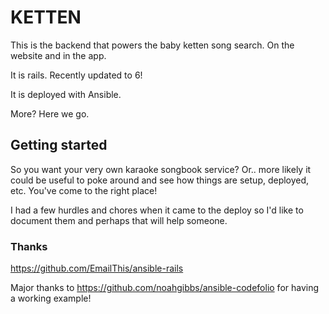 # KETTEN

This is the backend that powers the baby ketten song search. On the website and in the app.

It is rails. Recently updated to 6!

It is deployed with Ansible.

More? Here we go.

## Getting started

So you want your very own karaoke songbook service? Or.. more likely it could be useful to poke around and see how things are setup, deployed, etc. You've come to the right place!

I had a few hurdles and chores when it came to the deploy so I'd like to document them and perhaps that will help someone.

### Thanks

https://github.com/EmailThis/ansible-rails

Major thanks to https://github.com/noahgibbs/ansible-codefolio for having a working example!
